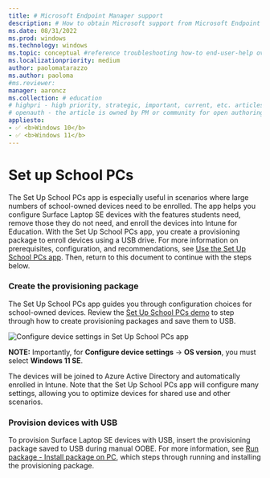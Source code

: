 ```yaml
---
title: # Microsoft Endpoint Manager support
description: # How to obtain Microsoft support from Microsoft Endpoint Manager admin center.
ms.date: 08/31/2022
ms.prod: windows
ms.technology: windows
ms.topic: conceptual #reference troubleshooting how-to end-user-help overview (more in contrib guide)
ms.localizationpriority: medium
author: paolomatarazzo
ms.author: paoloma
#ms.reviewer: 
manager: aaroncz
ms.collection: # education
# highpri - high priority, strategic, important, current, etc. articles
# openauth - the article is owned by PM or community for open authoring
appliesto:
- ✅ <b>Windows 10</b>
- ✅ <b>Windows 11</b>
---
```


# Set up School PCs

The Set Up School PCs app is especially useful in scenarios where large numbers of school-owned devices need to be enrolled. The app helps you configure Surface Laptop SE devices with the features students need, remove those they do not need, and enroll the devices into Intune for Education. With the Set Up School PCs app, you create a provisioning package to enroll devices using a USB drive. For more information on prerequisites, configuration, and recommendations, see [Use the Set Up School PCs app](https://docs.microsoft.com/en-us/education/windows/use-set-up-school-pcs-app). Then, return to this document to continue with the steps below. 

### Create the provisioning package

The Set Up School PCs app guides you through configuration choices for school-owned devices. Review the [Set Up School PCs demo](https://www.microsoft.com/en-us/education/interactive-demos/enroll-devices-at-scale) to step through how to create provisioning packages and save them to USB. 

![Configure device settings in Set Up School PCs app](./image12.png)

**NOTE:** Importantly, for **Configure device settings** → **OS version**, you must select **Windows 11 SE**.

The devices will be joined to Azure Active Directory and automatically enrolled in Intune. Note that the Set Up School PCs app will configure many settings, allowing you to optimize devices for shared use and other scenarios. 

### Provision devices with USB

To provision Surface Laptop SE devices with USB, insert the provisioning package saved to USB during manual OOBE. For more information, see [Run package - Install package on PC](https://docs.microsoft.com/en-us/education/windows/use-set-up-school-pcs-app), which steps through running and installing the provisioning package. 